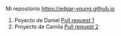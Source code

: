 Mi repositorio https://edgar-young.github.io

1. Poyecto de Daniel [Pull request 1](https://github.com/DanielCornelio/danielcornelio.github.io/commits/main/)
2. Proyecto de Camila [Pull request 2](https://github.com/camipsv/camipsv.github.io/commits/main/)

